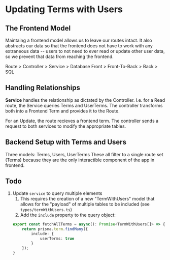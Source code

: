 # Updating Terms with Users
## The Frontend Model
Maintaing a frontend model allows us to leave our routes intact.
It also abstracts our data so that the frontend does not have to work with any extraneous data -- users to not need to ever read or update other user data, so we prevent that data from reaching the frontend.

Route > Controller > Service > Database
Front > Front-To-Back > Back > SQL

## Handling Relationships
**Service** handles the relationship as dictated by the Controller.
I.e. for a Read route, the Service queries Terms and UserTerms.
The controller transforms both into a Frontend Term and provides it to the Route.

For an Update, the route recieves a frontend term. The controller sends a request
to both services to modify the appropriate tables.

## Backend Setup with Terms and Users
Three models: Terms, Users, UserTerms
These all filter to a single route set (Terms) because they are the only interactible component of the app in frontend.

## Todo
1. Update `service` to query multiple elements
   1. This requires the creation of a new "TermWithUsers" model that allows for the "payload" of multiple tables to be included (see `types/termWithUsers.ts`)
   2. Add the `include` property to the query object:
    ```ts
    export const fetchAllTerms = async(): Promise<TermWithUsers[]> => {
        return prisma.term.findMany({
            include: {
                userTerms: true
            }
        });
    }
    ```

